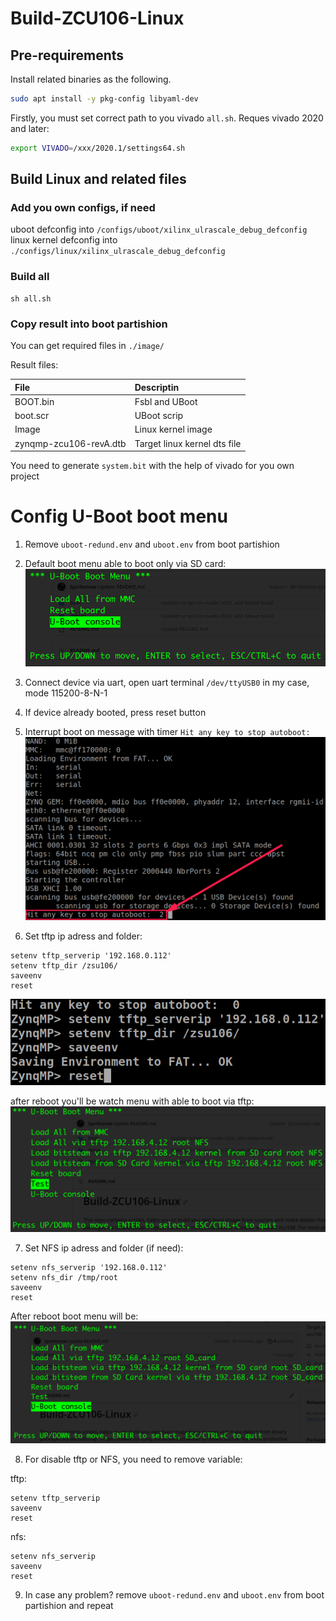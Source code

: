 # Build-ZCU106-Linux

## Pre-requirements

Install related binaries as the following.

```bash
sudo apt install -y pkg-config libyaml-dev
```

Firstly, you must set correct path to you vivado `all.sh`. Reques vivado 2020 and later:

```bash
export VIVADO=/xxx/2020.1/settings64.sh
```

## Build Linux and related files

### Add you own configs, if need

uboot defconfig into `/configs/uboot/xilinx_ulrascale_debug_defconfig`
linux kernel defconfig into `./configs/linux/xilinx_ulrascale_debug_defconfig` 

### Build all

```
sh all.sh
```

### Copy result into boot partishion

You can get required files in `./image/`

Result files:

| File | Descriptin |
|:-|:-|
| BOOT.bin | Fsbl and UBoot |
| boot.scr | UBoot scrip |
| Image | Linux kernel image |
| zynqmp-zcu106-revA.dtb | Target linux kernel dts file |

You need to generate `system.bit` with the help of vivado for you own project 


# Config U-Boot boot menu

1) Remove `uboot-redund.env` and `uboot.env` from boot partishion

2) Default boot menu able to boot only via SD card:
![UBoot menu with ftp and NFS boot options](/doc/img/uboot/uboot_men_short.png)

3) Connect device via uart, open uart terminal  `/dev/ttyUSB0` in my case, mode 115200-8-N-1
4) If device already booted, press reset button
5) Interrupt boot on message with timer `Hit any key to stop autoboot: `
![UBoot menu with ftp and NFS boot options](/doc/img/uboot/uboot_interrupt.png)

6) Set tftp ip adress and folder:

```
setenv tftp_serverip '192.168.0.112'
setenv tftp_dir /zsu106/
saveenv
reset
```
![UBoot menu with ftp and NFS boot options](/doc/img/uboot/uboot_set_tftp_env.png)

after reboot you'll be watch menu with able to boot via tftp:
![UBoot menu with ftp and NFS boot options](/doc/img/uboot/uboot_men_tftp.png)

7) Set NFS ip adress and folder (if need):

```
setenv nfs_serverip '192.168.0.112'
setenv nfs_dir /tmp/root
saveenv
reset
```
After reboot boot menu will be:
![UBoot menu with ftp and NFS boot options](/doc/img/uboot/uboot_men_tftp_nfs.png)

8) For disable tftp or NFS, you need to remove variable:

tftp: 
```
setenv tftp_serverip
saveenv
reset
```
nfs:
```
setenv nfs_serverip
saveenv
reset
```
9) In case any problem? remove `uboot-redund.env` and `uboot.env` from boot partishion and repeat
   

